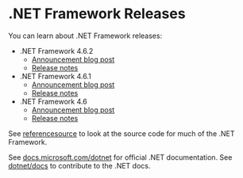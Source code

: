 # .NET Framework Releases

You can learn about .NET Framework releases:

- .NET Framework 4.6.2 
   - [Announcement blog post](https://blogs.msdn.microsoft.com/dotnet/2016/08/02/announcing-net-framework-4-6-2/)
   - [Release notes](net462/README.md)
- .NET Framework 4.6.1 
   - [Announcement blog post](https://blogs.msdn.microsoft.com/dotnet/2015/11/30/net-framework-4-6-1-is-now-available/)
   - [Release notes](net461) 
- .NET Framework 4.6 
   - [Announcement blog post](https://blogs.msdn.microsoft.com/dotnet/2015/07/20/announcing-net-framework-4-6/)
   - [Release notes](net46) 

See [referencesource](https://referencesource.microsoft.com/) to look at the source code for much of the .NET Framework.

See [docs.microsoft.com/dotnet](https://docs.microsoft.com/dotnet) for official .NET documentation. See [dotnet/docs](https://github.com/dotnet/docs) to contribute to the .NET docs.